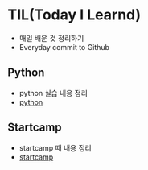 # TIL(Today I Learnd)

* 매일 배운 것 정리하기
* Everyday commit to Github



## Python

* python 실습 내용 정리
* [python](./python)



## Startcamp

* startcamp 때 내용 정리
* [startcamp](./startcamp)

